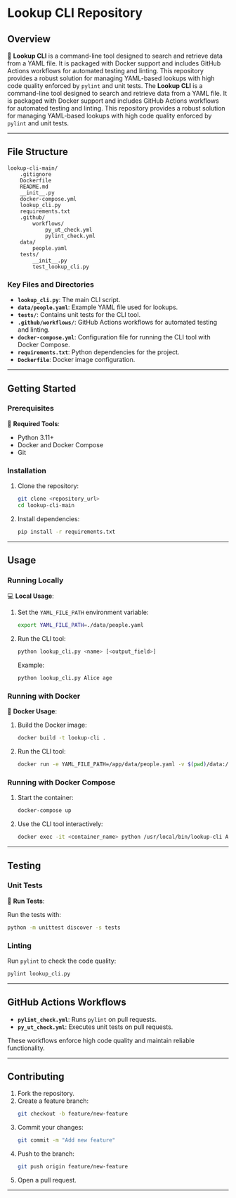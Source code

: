 # Lookup CLI Repository

## Overview

🚀 **Lookup CLI** is a command-line tool designed to search and retrieve data from a YAML file. It is packaged with Docker support and includes GitHub Actions workflows for automated testing and linting. This repository provides a robust solution for managing YAML-based lookups with high code quality enforced by `pylint` and unit tests.
The **Lookup CLI** is a command-line tool designed to search and retrieve data from a YAML file. It is packaged with Docker support and includes GitHub Actions workflows for automated testing and linting. This repository provides a robust solution for managing YAML-based lookups with high code quality enforced by `pylint` and unit tests.

---

## File Structure

```
lookup-cli-main/
    .gitignore
    Dockerfile
    README.md
    __init__.py
    docker-compose.yml
    lookup_cli.py
    requirements.txt
    .github/
        workflows/
            py_ut_check.yml
            pylint_check.yml
    data/
        people.yaml
    tests/
        __init__.py
        test_lookup_cli.py
```

### Key Files and Directories

- **`lookup_cli.py`**: The main CLI script.
- **`data/people.yaml`**: Example YAML file used for lookups.
- **`tests/`**: Contains unit tests for the CLI tool.
- **`.github/workflows/`**: GitHub Actions workflows for automated testing and linting.
- **`docker-compose.yml`**: Configuration file for running the CLI tool with Docker Compose.
- **`requirements.txt`**: Python dependencies for the project.
- **`Dockerfile`**: Docker image configuration.

---

## Getting Started

### Prerequisites

🔧 **Required Tools**:

- Python 3.11+
- Docker and Docker Compose
- Git

### Installation

1. Clone the repository:

   ```bash
   git clone <repository_url>
   cd lookup-cli-main
   ```
2. Install dependencies:

   ```bash
   pip install -r requirements.txt
   ```

---

## Usage

### Running Locally

💻 **Local Usage**:

1. Set the `YAML_FILE_PATH` environment variable:

   ```bash
   export YAML_FILE_PATH=./data/people.yaml
   ```
2. Run the CLI tool:

   ```bash
   python lookup_cli.py <name> [<output_field>]
   ```

   Example:

   ```bash
   python lookup_cli.py Alice age
   ```

### Running with Docker

🐳 **Docker Usage**:

1. Build the Docker image:

   ```bash
   docker build -t lookup-cli .
   ```
2. Run the CLI tool:

   ```bash
   docker run -e YAML_FILE_PATH=/app/data/people.yaml -v $(pwd)/data:/app/data lookup-cli Alice age
   ```

### Running with Docker Compose

1. Start the container:

   ```bash
   docker-compose up
   ```
2. Use the CLI tool interactively:

   ```bash
   docker exec -it <container_name> python /usr/local/bin/lookup-cli Alice age
   ```

---

## Testing

### Unit Tests

🧪 **Run Tests**:

Run the tests with:

```bash
python -m unittest discover -s tests
```

### Linting

Run `pylint` to check the code quality:

```bash
pylint lookup_cli.py
```

---

## GitHub Actions Workflows

- **`pylint_check.yml`**: Runs `pylint` on pull requests.
- **`py_ut_check.yml`**: Executes unit tests on pull requests.

These workflows enforce high code quality and maintain reliable functionality.

---

## Contributing

1. Fork the repository.
2. Create a feature branch:
   ```bash
   git checkout -b feature/new-feature
   ```
3. Commit your changes:
   ```bash
   git commit -m "Add new feature"
   ```
4. Push to the branch:
   ```bash
   git push origin feature/new-feature
   ```
5. Open a pull request.

---
